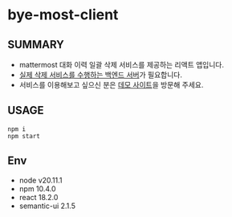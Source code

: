 # bye-most-client
## SUMMARY
- mattermost 대화 이력 일괄 삭제 서비스를 제공하는 리액트 앱입니다.
- [실제 삭제 서비스를 수행하는 백엔드 서버](https://github.com/ryeon8/bye-most-api-server)가 필요합니다.
- 서비스를 이용해보고 싶으신 분은 [데모 사이트](https://bye.allstars.kr)을 방문해 주세요.

## USAGE
```
npm i
npm start
```

## Env
- node v20.11.1
- npm 10.4.0
- react 18.2.0
- semantic-ui 2.1.5
